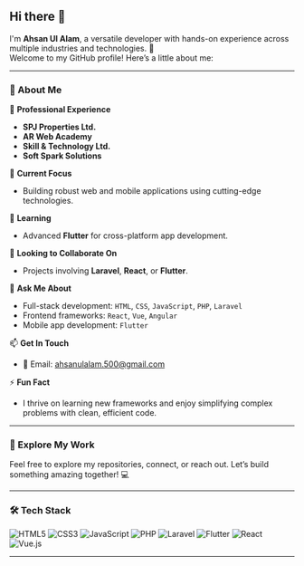 ## Hi there 👋  

I'm **Ahsan Ul Alam**, a versatile developer with hands-on experience across multiple industries and technologies. 🚀  
Welcome to my GitHub profile! Here’s a little about me:  

---

### 🌟 About Me  

💼 **Professional Experience**  
- **SPJ Properties Ltd.**  
- **AR Web Academy**  
- **Skill & Technology Ltd.**  
- **Soft Spark Solutions**  

🔭 **Current Focus**  
- Building robust web and mobile applications using cutting-edge technologies.  

🌱 **Learning**  
- Advanced **Flutter** for cross-platform app development.  

👯 **Looking to Collaborate On**  
- Projects involving **Laravel**, **React**, or **Flutter**.  

💬 **Ask Me About**  
- Full-stack development: `HTML`, `CSS`, `JavaScript`, `PHP`, `Laravel`  
- Frontend frameworks: `React`, `Vue`, `Angular`  
- Mobile app development: `Flutter`  

📫 **Get In Touch**  
- 📧 Email: [ahsanulalam.500@gmail.com](mailto:ahsanulalam.500@gmail.com)  

⚡ **Fun Fact**  
- I thrive on learning new frameworks and enjoy simplifying complex problems with clean, efficient code.  

---

### 🚀 Explore My Work  

Feel free to explore my repositories, connect, or reach out. Let’s build something amazing together! 💻  

---

### 🛠️ Tech Stack  

![HTML5](https://img.shields.io/badge/HTML5-E34F26?style=flat-square&logo=html5&logoColor=white)
![CSS3](https://img.shields.io/badge/CSS3-1572B6?style=flat-square&logo=css3&logoColor=white)
![JavaScript](https://img.shields.io/badge/JavaScript-F7DF1E?style=flat-square&logo=javascript&logoColor=black)
![PHP](https://img.shields.io/badge/PHP-777BB4?style=flat-square&logo=php&logoColor=white)
![Laravel](https://img.shields.io/badge/Laravel-FF2D20?style=flat-square&logo=laravel&logoColor=white)
![Flutter](https://img.shields.io/badge/Flutter-02569B?style=flat-square&logo=flutter&logoColor=white)
![React](https://img.shields.io/badge/React-61DAFB?style=flat-square&logo=react&logoColor=black)
![Vue.js](https://img.shields.io/badge/Vue.js-35495E?style=flat-square&logo=vue.js&logoColor=4FC08D)

---
